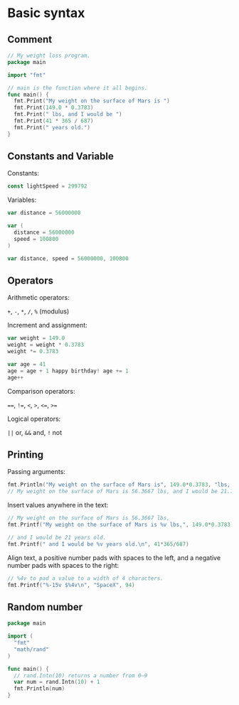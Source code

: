 # Basic syntax

## Comment

```go
// My weight loss program.
package main

import "fmt"

// main is the function where it all begins.
func main() {
  fmt.Print("My weight on the surface of Mars is ")
  fmt.Print(149.0 * 0.3783)
  fmt.Print(" lbs, and I would be ")
  fmt.Print(41 * 365 / 687)
  fmt.Print(" years old.")
}
```


## Constants and Variable

Constants:

```go
const lightSpeed = 299792
```

Variables:

```go
var distance = 56000000

var (
  distance = 56000000
  speed = 100800
)

var distance, speed = 56000000, 100800
```


## Operators

Arithmetic operators:

`+`, `-`, `*`, `/`, `%` (modulus)

Increment and assignment:

```go
var weight = 149.0
weight = weight * 0.3783
weight *= 0.3783
```

```go
var age = 41
age = age + 1 happy birthday! age += 1
age++
```

Comparison operators:

`==`, `!=`, `<`, `>`, `<=`, `>=`

Logical operators:

`||` or, `&&` and, `!` not


## Printing

Passing arguments:

```go
fmt.Println("My weight on the surface of Mars is", 149.0*0.3783, "lbs, and I would be", 41*365.2425/687, "years old.")
// My weight on the surface of Mars is 56.3667 lbs, and I would be 21.79758733624454 years old.
```

Insert values anywhere in the text:

```go
// My weight on the surface of Mars is 56.3667 lbs,
fmt.Printf("My weight on the surface of Mars is %v lbs,", 149.0*0.3783)

// and I would be 21 years old.
fmt.Printf(" and I would be %v years old.\n", 41*365/687)
```

Align text, a positive number pads with spaces to the left, and a negative number pads with spaces to the right:

```go
// %4v to pad a value to a width of 4 characters.
fmt.Printf("%-15v $%4v\n", "SpaceX", 94)
```


## Random number

```go
package main

import (
  "fmt"
  "math/rand"
)

func main() {
  // rand.Intn(10) returns a number from 0–9
  var num = rand.Intn(10) + 1
  fmt.Println(num)
}
```